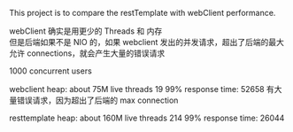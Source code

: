 
This project is to compare the restTemplate with webClient performance.  

webClient 确实是用更少的 Threads 和 内存  
但是后端如果不是 NIO 的，如果 webclient 发出的并发请求，超出了后端的最大允许 connections，就会产生大量的错误请求


1000 concurrent users

webclient 
heap: about 75M 
live threads 19
99% response time: 52658
有大量错误请求，因为超出了后端的 max connection

resttemplate
heap: about 160M
live threads 214
99% response time: 26044